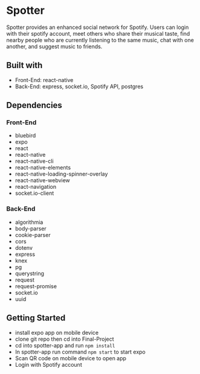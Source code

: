 # Spotter
Spotter provides an enhanced social network for Spotify. Users can login with
their spotify account, meet others who share their musical taste, find nearby 
people who are currently listening to the same music, chat with one another, and suggest music to friends.

## Built with
- Front-End: react-native
- Back-End: express, socket.io, Spotify API, postgres

## Dependencies
### Front-End
- bluebird
- expo
- react
- react-native
- react-native-cli
- react-native-elements
- react-native-loading-spinner-overlay
- react-native-webview
- react-navigation
- socket.io-client
### Back-End
- algorithmia
- body-parser
- cookie-parser
- cors
- dotenv
- express
- knex
- pg
- querystring
- request
- request-promise
- socket.io
- uuid

## Getting Started
- install expo app on mobile device
- clone git repo then cd into Final-Project
- cd into spotter-app and run `npm install`
- In spotter-app run command `npm start` to start expo
- Scan QR code on mobile device to open app
- Login with Spotify account
